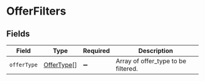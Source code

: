 # OfferFilters


## Fields

| Field                                           | Type                                            | Required                                        | Description                                     |
| ----------------------------------------------- | ----------------------------------------------- | ----------------------------------------------- | ----------------------------------------------- |
| `offerType`                                     | [OfferType](../../models/shared/offertype.md)[] | :heavy_minus_sign:                              | Array of offer_type to be filtered.             |